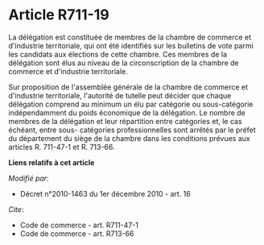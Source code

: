 # Article R711-19

La délégation est constituée de membres de la chambre de commerce et d'industrie territoriale, qui ont été identifiés sur les
bulletins de vote parmi les candidats aux élections de cette chambre. Ces membres de la délégation sont élus au niveau de la
circonscription de la chambre de commerce et d'industrie territoriale. 

Sur proposition de l'assemblée générale de la chambre de commerce et d'industrie territoriale, l'autorité de tutelle peut
décider que chaque délégation comprend au minimum un élu par catégorie ou sous-catégorie indépendamment du poids économique
de la délégation. Le nombre de membres de la délégation et leur répartition entre catégories et, le cas échéant, entre sous-
catégories professionnelles sont arrêtés par le préfet du département du siège de la chambre dans les conditions prévues aux
articles R. 711-47-1 et R. 713-66.

**Liens relatifs à cet article**

_Modifié par_:

  - Décret n°2010-1463 du 1er décembre 2010 - art. 16

_Cite_:

  - Code de commerce - art. R711-47-1
  - Code de commerce - art. R713-66
